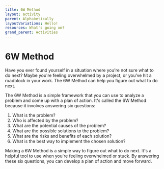 ```yaml
---
title: 6W Method
layout: activity
parent: Alphabetically
layoutVariations: Hello!
resources: What's going on?
grand_parent: Activities
---
```

# 6W Method

Have you ever found yourself in a situation where you're not sure what to do next? Maybe you're feeling overwhelmed by a project, or you've hit a roadblock in your work. The 6W Method can help you figure out what to do next.

The 6W Method is a simple framework that you can use to analyze a problem and come up with a plan of action. It's called the 6W Method because it involves answering six questions:

1. What is the problem?
2. Who is affected by the problem?
3. What are the potential causes of the problem?
4. What are the possible solutions to the problem?
5. What are the risks and benefits of each solution?
6. What is the best way to implement the chosen solution?


Making a 6W Method is a simple way to figure out what to do next. It's a helpful tool to use when you're feeling overwhelmed or stuck. By answering these six questions, you can develop a plan of action and move forward.
